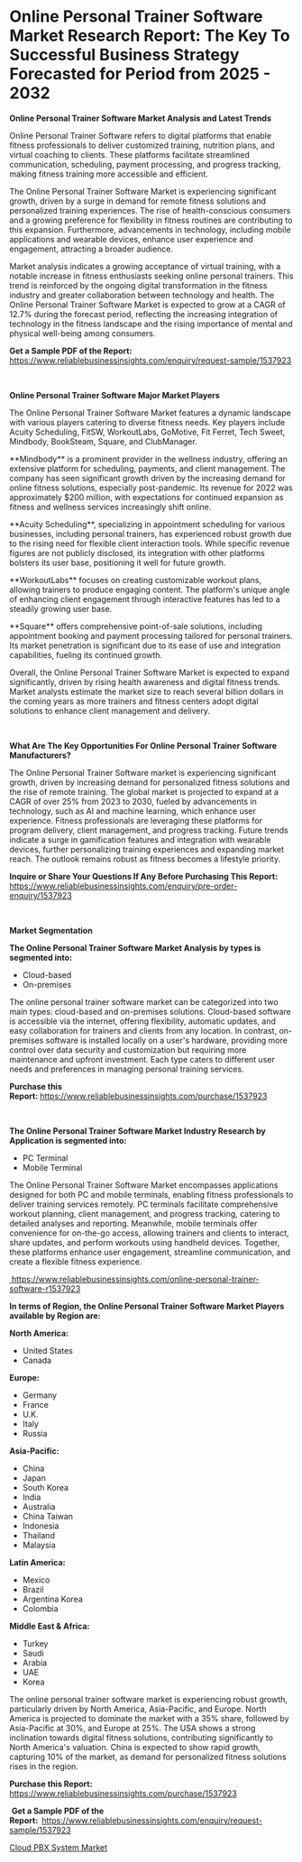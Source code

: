<p><h1>Online Personal Trainer Software Market Research Report: The Key To Successful Business Strategy Forecasted for Period from 2025 - 2032</h1></p><p><strong>Online Personal Trainer Software Market Analysis and Latest Trends</strong></p>
<p><p>Online Personal Trainer Software refers to digital platforms that enable fitness professionals to deliver customized training, nutrition plans, and virtual coaching to clients. These platforms facilitate streamlined communication, scheduling, payment processing, and progress tracking, making fitness training more accessible and efficient.</p><p>The Online Personal Trainer Software Market is experiencing significant growth, driven by a surge in demand for remote fitness solutions and personalized training experiences. The rise of health-conscious consumers and a growing preference for flexibility in fitness routines are contributing to this expansion. Furthermore, advancements in technology, including mobile applications and wearable devices, enhance user experience and engagement, attracting a broader audience.</p><p>Market analysis indicates a growing acceptance of virtual training, with a notable increase in fitness enthusiasts seeking online personal trainers. This trend is reinforced by the ongoing digital transformation in the fitness industry and greater collaboration between technology and health. The Online Personal Trainer Software Market is expected to grow at a CAGR of 12.7% during the forecast period, reflecting the increasing integration of technology in the fitness landscape and the rising importance of mental and physical well-being among consumers.</p></p>
<p><strong>Get a Sample PDF of the Report:&nbsp;</strong> <a href="https://www.reliablebusinessinsights.com/enquiry/request-sample/1537923?utm_campaign=2440&utm_medium=2&utm_source=Github&utm_content=ia&utm_term=10032025&utm_id=online-personal-trainer-software">https://www.reliablebusinessinsights.com/enquiry/request-sample/1537923</a></p>
<p>&nbsp;</p>
<p><strong>Online Personal Trainer Software Major Market Players</strong></p>
<p><p>The Online Personal Trainer Software Market features a dynamic landscape with various players catering to diverse fitness needs. Key players include Acuity Scheduling, FitSW, WorkoutLabs, GoMotive, Fit Ferret, Tech Sweet, Mindbody, BookSteam, Square, and ClubManager.</p><p>**Mindbody** is a prominent provider in the wellness industry, offering an extensive platform for scheduling, payments, and client management. The company has seen significant growth driven by the increasing demand for online fitness solutions, especially post-pandemic. Its revenue for 2022 was approximately $200 million, with expectations for continued expansion as fitness and wellness services increasingly shift online.</p><p>**Acuity Scheduling**, specializing in appointment scheduling for various businesses, including personal trainers, has experienced robust growth due to the rising need for flexible client interaction tools. While specific revenue figures are not publicly disclosed, its integration with other platforms bolsters its user base, positioning it well for future growth.</p><p>**WorkoutLabs** focuses on creating customizable workout plans, allowing trainers to produce engaging content. The platform's unique angle of enhancing client engagement through interactive features has led to a steadily growing user base. </p><p>**Square** offers comprehensive point-of-sale solutions, including appointment booking and payment processing tailored for personal trainers. Its market penetration is significant due to its ease of use and integration capabilities, fueling its continued growth.</p><p>Overall, the Online Personal Trainer Software Market is expected to expand significantly, driven by rising health awareness and digital fitness trends. Market analysts estimate the market size to reach several billion dollars in the coming years as more trainers and fitness centers adopt digital solutions to enhance client management and delivery.</p></p>
<p>&nbsp;</p>
<p><strong>What Are The Key Opportunities For Online Personal Trainer Software Manufacturers?</strong></p>
<p><p>The Online Personal Trainer Software market is experiencing significant growth, driven by increasing demand for personalized fitness solutions and the rise of remote training. The global market is projected to expand at a CAGR of over 25% from 2023 to 2030, fueled by advancements in technology, such as AI and machine learning, which enhance user experience. Fitness professionals are leveraging these platforms for program delivery, client management, and progress tracking. Future trends indicate a surge in gamification features and integration with wearable devices, further personalizing training experiences and expanding market reach. The outlook remains robust as fitness becomes a lifestyle priority.</p></p>
<p><strong>Inquire or Share Your Questions If Any Before Purchasing This Report:</strong> <a href="https://www.reliablebusinessinsights.com/enquiry/pre-order-enquiry/1537923?utm_campaign=2440&utm_medium=2&utm_source=Github&utm_content=ia&utm_term=10032025&utm_id=online-personal-trainer-software">https://www.reliablebusinessinsights.com/enquiry/pre-order-enquiry/1537923</a></p>
<p>&nbsp;</p>
<p><strong>Market Segmentation</strong></p>
<p><strong>The Online Personal Trainer Software Market Analysis by types is segmented into:</strong></p>
<p><ul><li>Cloud-based</li><li>On-premises</li></ul></p>
<p><p>The online personal trainer software market can be categorized into two main types: cloud-based and on-premises solutions. Cloud-based software is accessible via the internet, offering flexibility, automatic updates, and easy collaboration for trainers and clients from any location. In contrast, on-premises software is installed locally on a user's hardware, providing more control over data security and customization but requiring more maintenance and upfront investment. Each type caters to different user needs and preferences in managing personal training services.</p></p>
<p><strong>Purchase this Report:&nbsp;</strong><a href="https://www.reliablebusinessinsights.com/purchase/1537923?utm_campaign=2440&utm_medium=2&utm_source=Github&utm_content=ia&utm_term=10032025&utm_id=online-personal-trainer-software">https://www.reliablebusinessinsights.com/purchase/1537923</a></p>
<p>&nbsp;</p>
<p><strong>The Online Personal Trainer Software Market Industry Research by Application is segmented into:</strong></p>
<p><ul><li>PC Terminal</li><li>Mobile Terminal</li></ul></p>
<p><p>The Online Personal Trainer Software Market encompasses applications designed for both PC and mobile terminals, enabling fitness professionals to deliver training services remotely. PC terminals facilitate comprehensive workout planning, client management, and progress tracking, catering to detailed analyses and reporting. Meanwhile, mobile terminals offer convenience for on-the-go access, allowing trainers and clients to interact, share updates, and perform workouts using handheld devices. Together, these platforms enhance user engagement, streamline communication, and create a flexible fitness experience.</p></p>
<p><a href="https://www.reliablebusinessinsights.com/online-personal-trainer-software-r1537923?utm_campaign=2440&utm_medium=2&utm_source=Github&utm_content=ia&utm_term=10032025&utm_id=online-personal-trainer-software">&nbsp;https://www.reliablebusinessinsights.com/online-personal-trainer-software-r1537923</a></p>
<p><strong>In terms of Region, the Online Personal Trainer Software Market Players available by Region are:</strong></p>
<p>
    <p> <strong> North America: </strong>
        <ul>
            <li>United States</li>
            <li>Canada</li>
        </ul>
        </p> 
    <p> <strong> Europe: </strong>
        <ul>
            <li>Germany</li>
            <li>France</li>
            <li>U.K.</li>
            <li>Italy</li>
            <li>Russia</li>
        </ul>
        </p> 
    <p> <strong> Asia-Pacific: </strong>
        <ul>
            <li>China</li>
            <li>Japan</li>
            <li>South Korea</li>
            <li>India</li>
            <li>Australia</li>
            <li>China Taiwan</li>
            <li>Indonesia</li>
            <li>Thailand</li>
            <li>Malaysia</li>
        </ul>
        </p> 
    <p> <strong> Latin America: </strong>
        <ul>
            <li>Mexico</li>
            <li>Brazil</li>
            <li>Argentina Korea</li>
            <li>Colombia</li>
        </ul>
        </p> 
    <p> <strong> Middle East & Africa: </strong>
        <ul>
            <li>Turkey</li>
            <li>Saudi</li>
            <li>Arabia</li>
            <li>UAE</li>
            <li>Korea</li>
        </ul>
    </p>
    </p>
<p><p>The online personal trainer software market is experiencing robust growth, particularly driven by North America, Asia-Pacific, and Europe. North America is projected to dominate the market with a 35% share, followed by Asia-Pacific at 30%, and Europe at 25%. The USA shows a strong inclination towards digital fitness solutions, contributing significantly to North America's valuation. China is expected to show rapid growth, capturing 10% of the market, as demand for personalized fitness solutions rises in the region.</p></p>
<p><strong>Purchase this Report: </strong><a href="https://www.reliablebusinessinsights.com/purchase/1537923?utm_campaign=2440&utm_medium=2&utm_source=Github&utm_content=ia&utm_term=10032025&utm_id=online-personal-trainer-software">https://www.reliablebusinessinsights.com/purchase/1537923</a></p>
<p>&nbsp;<strong>Get a Sample PDF of the Report:&nbsp;&nbsp;</strong><a href="https://www.reliablebusinessinsights.com/enquiry/request-sample/1537923?utm_campaign=2440&utm_medium=2&utm_source=Github&utm_content=ia&utm_term=10032025&utm_id=online-personal-trainer-software">https://www.reliablebusinessinsights.com/enquiry/request-sample/1537923</a></p>
<p><strong></strong></p>
<p><p><a href="https://github.com/NargisHussain75/Market-Research-Report-List-1/blob/main/cloud-pbx-system-market.md?utm_campaign=2440&utm_medium=2&utm_source=Github&utm_content=ia&utm_term=10032025&utm_id=online-personal-trainer-software">Cloud PBX System Market</a></p></p>